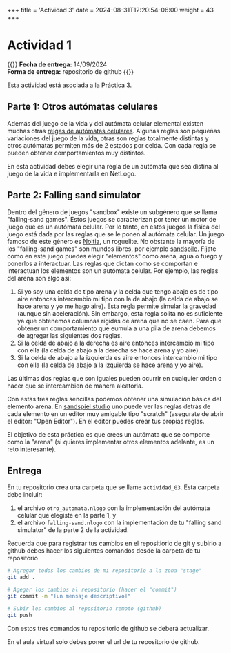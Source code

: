 +++
title = 'Actividad 3'
date = 2024-08-31T12:20:54-06:00
weight = 43
+++

# Actividad 1

{{<hint info>}}
**Fecha de entrega:** 14/09/2024  
**Forma de entrega:** repositorio de github
{{</hint>}}

Esta actividad está asociada a la Práctica 3.

## Parte 1: Otros autómatas celulares

Además del juego de la vida y del autómata celular elemental existen muchas otras [relgas de autómatas celulares](https://en.wikipedia.org/wiki/Category:Cellular_automaton_rules). Algunas reglas son pequeñas variaciones del juego de la vida, otras son reglas totalmente distintas y otros autómatas permiten más de 2 estados por celda. Con cada regla se pueden obtener comportamientos muy distintos.

En esta actividad debes elegir una regla de un autómata que sea distina al juego de la vida e implementarla en NetLogo.

## Parte 2: Falling sand simulator

Dentro del género de juegos "sandbox" existe un subgénero que se llama "falling-sand games". Estos juegos se caracterizan por tener un motor de juego que es un autómata celular. Por lo tanto, en estos juegos la física del juego está dada por las reglas que se le ponen al autómata celular. Un juego famoso de este género es [Noitia](https://store.steampowered.com/app/881100/Noita/), un roguelite. No obstante la mayoría de los "falling-sand games" son mundos libres, por ejemplo [sandspile](https://sandspiel.club/). Fíjate como en este juego puedes elegir "elementos" como arena, agua o fuego y ponerlos a interactuar. Las reglas que dictan como se comportan e interactuan los elementos son un autómata celular. Por ejemplo, las reglas del arena son algo así:

1. Si yo soy una celda de tipo arena y la celda que tengo abajo es de tipo aire entonces intercambio mi tipo con la de abajo (la celda de abajo se hace arena y yo me hago aire). Esta regla permite simular la gravedad (aunque sin aceleración). Sin embargo, esta regla solita no es suficiente ya que obtenemos columnas rígidas de arena que no se caen. Para que obtener un comportamiento que eumula a una pila de arena debemos de agregar las siguientes dos reglas.
2. Si la celda de abajo a la derecha es aire entonces intercambio mi tipo con ella (la celda de abajo a la derecha se hace arena y yo aire).
3. Si la celda de abajo a la izquierda es aire entonces intercambio mi tipo con ella (la celda de abajo a la izquierda se hace arena y yo aire).

Las últimas dos reglas que son iguales pueden ocurrir en cualquier orden o hacer que se intercambien de manera aleatoria.

Con estas tres reglas sencillas podemos obtener una simulación básica del elemento arena. En [sandspiel studio](https://studio.sandspiel.club/) uno puede ver las reglas detrás de cada elemento en un editor muy amigable tipo "scratch" (asegurate de abrir el editor: "Open Editor"). En el editor puedes crear tus propias reglas.

El objetivo de esta práctica es que crees un autómata que se comporte como la "arena" (si quieres implementar otros elementos adelante, es un reto interesante).

## Entrega

En tu repositorio crea una carpeta que se llame `actividad_03`. Esta carpeta debe incluir:

1. el archivo `otro_automata.nlogo` con la implementación del autómata celular que elegiste en la parte 1, y
2. el archivo `falling-sand.nlogo` con la implementación de tu "falling sand simulator" de la parte 2 de la actividad.

Recuerda que para registrar tus cambios en el repositiorio de git y subirlo a github debes hacer los siguientes comandos desde la carpeta de tu repositorio

``` bash
# Agregar todos los cambios de mi repositorio a la zona "stage"
git add .

# Agegar los cambios al repositorio (hacer el "commit")
git commit -m "[un mensaje descriptivo]"

# Subir los cambios al repositorio remoto (github)
git push
```

Con estos tres comandos tu repositorio de github se deberá actualizar. 

En el aula virtual solo debes poner el url de tu repositorio de github.

